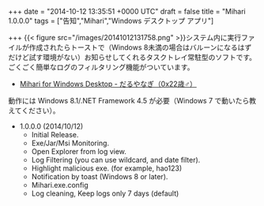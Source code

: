 
+++
date = "2014-10-12 13:35:51 +0000 UTC"
draft = false
title = "Mihari 1.0.0.0"
tags = ["告知","Mihari","Windows デスクトップ アプリ"]

+++
{{< figure src="/images/20141012131758.png"  >}}システム内に実行ファイルが作成されたらトーストで（Windows 8未満の場合はバルーンになるはずだけど試す環境がない）お知らせしてくれるタスクトレイ常駐型のソフトです。ごくごく簡単なログのフィルタリング機能がついています。

<ul>
<li><a href="http://download.daruyanagi.net/Mihari%20for%20Windows%20Desktop">Mihari for Windows Desktop - だるやなぎ（0x22歳♂）</a></li>
</ul>動作には Windows 8.1/.NET Framework 4.5 が必要（Windows 7 で動いたら教えてください）。

<ul>
<li>1.0.0.0 (2014/10/12)
<ul>
<li>Initial Release.</li>
<li>Exe/Jar/Msi Monitoring.</li>
<li>Open Explorer from log view.</li>
<li>Log Filtering (you can use wildcard, and date filter).</li>
<li>Highlight malicious exe. (for example, hao123)</li>
<li>Notification by toast (Windows 8 or later). </li>
<li>Mihari.exe.config</li>
<li>Log cleaning, Keep logs only 7 days (default)</li>
</ul></li>
</ul>

